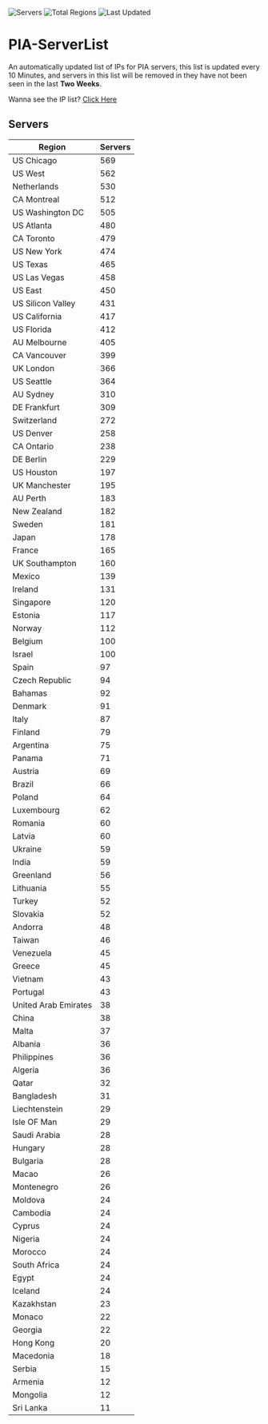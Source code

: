 ![Servers](https://img.shields.io/badge/Servers-14,649-darkgreen)
![Total Regions](https://img.shields.io/badge/Total_Regions-97-darkgreen)
![Last Updated](https://img.shields.io/badge/Last_Updated-December_19_2024_17:31_EST-darkgreen)

# PIA-ServerList
An automatically updated list of IPs for PIA servers, this list is updated every 10 Minutes, and servers in this list will be removed in they have not been seen in the last **Two Weeks**.

Wanna see the IP list? [Click Here](./servers.json)

## Servers
| Region               | Servers |
|----------------------|---------|
| US Chicago | 569 |
| US West | 562 |
| Netherlands | 530 |
| CA Montreal | 512 |
| US Washington DC | 505 |
| US Atlanta | 480 |
| CA Toronto | 479 |
| US New York | 474 |
| US Texas | 465 |
| US Las Vegas | 458 |
| US East | 450 |
| US Silicon Valley | 431 |
| US California | 417 |
| US Florida | 412 |
| AU Melbourne | 405 |
| CA Vancouver | 399 |
| UK London | 366 |
| US Seattle | 364 |
| AU Sydney | 310 |
| DE Frankfurt | 309 |
| Switzerland | 272 |
| US Denver | 258 |
| CA Ontario | 238 |
| DE Berlin | 229 |
| US Houston | 197 |
| UK Manchester | 195 |
| AU Perth | 183 |
| New Zealand | 182 |
| Sweden | 181 |
| Japan | 178 |
| France | 165 |
| UK Southampton | 160 |
| Mexico | 139 |
| Ireland | 131 |
| Singapore | 120 |
| Estonia | 117 |
| Norway | 112 |
| Belgium | 100 |
| Israel | 100 |
| Spain | 97 |
| Czech Republic | 94 |
| Bahamas | 92 |
| Denmark | 91 |
| Italy | 87 |
| Finland | 79 |
| Argentina | 75 |
| Panama | 71 |
| Austria | 69 |
| Brazil | 66 |
| Poland | 64 |
| Luxembourg | 62 |
| Romania | 60 |
| Latvia | 60 |
| Ukraine | 59 |
| India | 59 |
| Greenland | 56 |
| Lithuania | 55 |
| Turkey | 52 |
| Slovakia | 52 |
| Andorra | 48 |
| Taiwan | 46 |
| Venezuela | 45 |
| Greece | 45 |
| Vietnam | 43 |
| Portugal | 43 |
| United Arab Emirates | 38 |
| China | 38 |
| Malta | 37 |
| Albania | 36 |
| Philippines | 36 |
| Algeria | 36 |
| Qatar | 32 |
| Bangladesh | 31 |
| Liechtenstein | 29 |
| Isle OF Man | 29 |
| Saudi Arabia | 28 |
| Hungary | 28 |
| Bulgaria | 28 |
| Macao | 26 |
| Montenegro | 26 |
| Moldova | 24 |
| Cambodia | 24 |
| Cyprus | 24 |
| Nigeria | 24 |
| Morocco | 24 |
| South Africa | 24 |
| Egypt | 24 |
| Iceland | 24 |
| Kazakhstan | 23 |
| Monaco | 22 |
| Georgia | 22 |
| Hong Kong | 20 |
| Macedonia | 18 |
| Serbia | 15 |
| Armenia | 12 |
| Mongolia | 12 |
| Sri Lanka | 11 |